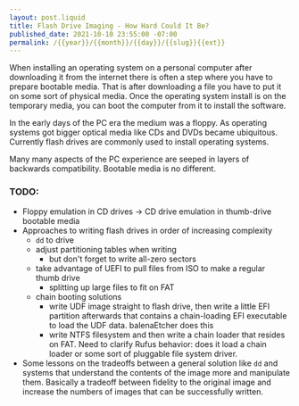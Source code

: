 ```yaml
---
layout: post.liquid
title: Flash Drive Imaging - How Hard Could It Be?
published_date: 2021-10-10 23:55:00 -07:00
permalink: /{{year}}/{{month}}/{{day}}/{{slug}}{{ext}}
---
```


When installing an operating system on a personal computer after downloading it
from the internet there is often a step where you have to prepare bootable media.
That is after downloading a file you have to put it on some sort of physical
media. Once the operating system install is on the temporary media, you can
boot the computer from it to install the software.

In the early days of the PC era the medium was a floppy. As operating systems
got bigger optical media like CDs and DVDs became ubiquitous.
Currently flash drives are commonly used to install operating systems.

Many many aspects of the PC experience are seeped in layers of backwards
compatibility. Bootable media is no different.

### TODO:

* Floppy emulation in CD drives -> CD drive emulation in thumb-drive bootable media
* Approaches to writing flash drives in order of increasing complexity
    * `dd` to drive
    * adjust partitioning tables when writing
        * but don't forget to write all-zero sectors
    * take advantage of UEFI to pull files from ISO to make a regular thumb drive
        * splitting up large files to fit on FAT
    * chain booting solutions
        * write UDF image straight to flash drive, then write a little EFI
          partition afterwards that contains a chain-loading EFI executable to
          load the UDF data. balenaEtcher does this
        * write NTFS filesystem and then write a chain loader that resides on
          FAT. Need to clarify Rufus behavior: does it load a chain loader
          or some sort of pluggable file system driver.
* Some lessons on the tradeoffs between a general solution like `dd` and systems
  that understand the contents of the image more and manipulate them. Basically
  a tradeoff between fidelity to the original image and increase the numbers of
  images that can be successfully written.